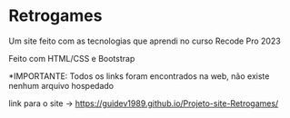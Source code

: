 # Retrogames

Um site feito com as tecnologias que aprendi no curso Recode Pro 2023

Feito com HTML/CSS e Bootstrap

*IMPORTANTE: Todos os links foram encontrados na web, não existe nenhum arquivo hospedado

link para o site -> https://guidev1989.github.io/Projeto-site-Retrogames/
